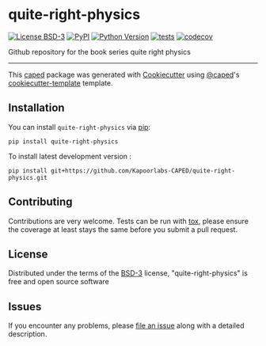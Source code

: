 # quite-right-physics

[![License BSD-3](https://img.shields.io/pypi/l/quite-right-physics.svg?color=green)](https://github.com/Kapoorlabs-CAPED/quite-right-physics/raw/main/LICENSE)
[![PyPI](https://img.shields.io/pypi/v/quite-right-physics.svg?color=green)](https://pypi.org/project/quite-right-physics)
[![Python Version](https://img.shields.io/pypi/pyversions/quite-right-physics.svg?color=green)](https://python.org)
[![tests](https://github.com/Kapoorlabs-CAPED/quite-right-physics/workflows/tests/badge.svg)](https://github.com/Kapoorlabs-CAPED/quite-right-physics/actions)
[![codecov](https://codecov.io/gh/Kapoorlabs-CAPED/quite-right-physics/branch/main/graph/badge.svg)](https://codecov.io/gh/Kapoorlabs-CAPED/quite-right-physics)


Github repository for the book series quite right physics

----------------------------------

This [caped] package was generated with [Cookiecutter] using [@caped]'s [cookiecutter-template] template.



## Installation

You can install `quite-right-physics` via [pip]:

    pip install quite-right-physics



To install latest development version :

    pip install git+https://github.com/Kapoorlabs-CAPED/quite-right-physics.git


## Contributing

Contributions are very welcome. Tests can be run with [tox], please ensure
the coverage at least stays the same before you submit a pull request.

## License

Distributed under the terms of the [BSD-3] license,
"quite-right-physics" is free and open source software

## Issues

If you encounter any problems, please [file an issue] along with a detailed description.


[pip]: https://pypi.org/project/pip/
[caped]: https://github.com/Kapoorlabs-CAPED
[Cookiecutter]: https://github.com/audreyr/cookiecutter
[@caped]: https://github.com/Kapoorlabs-CAPED
[MIT]: http://opensource.org/licenses/MIT
[BSD-3]: http://opensource.org/licenses/BSD-3-Clause
[GNU GPL v3.0]: http://www.gnu.org/licenses/gpl-3.0.txt
[GNU LGPL v3.0]: http://www.gnu.org/licenses/lgpl-3.0.txt
[Apache Software License 2.0]: http://www.apache.org/licenses/LICENSE-2.0
[Mozilla Public License 2.0]: https://www.mozilla.org/media/MPL/2.0/index.txt
[cookiecutter-template]: https://github.com/Kapoorlabs-CAPED/cookiecutter-template

[file an issue]: https://github.com/Kapoorlabs-CAPED/quite-right-physics/issues

[caped]: https://github.com/Kapoorlabs-CAPED/
[tox]: https://tox.readthedocs.io/en/latest/
[pip]: https://pypi.org/project/pip/
[PyPI]: https://pypi.org/

